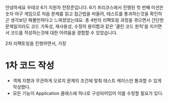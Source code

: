 안녕하세요 우테코 6기 지원자 전창준입니다.
6기 프리코스에서 진행된 첫 번째 미션은 숫자 야구 게임으로 처음 문제를 읽고 접근법을 떠올려, 테스트를 통과하는것을 확인하곤 생각보단 해볼만하다고 느껴졌었는데요.
총 4번의 리팩토링 과정을 겪으면서 간단한 문제일지라도 코드 가독성, 재사용성, 수정의 용이함과 같은 '클린 코드 원칙'을 지키면서 코드를 작성하는것에 대한 어려움을 경험할 수 있었습니다.

2차 리팩토링을 진행하면서, 가장 
# 1차 코드 작성
- 객체 지향과 무관하게 오로지 문제의 조건에 맞춰 테스트 케이스만 통과할 수 있게 작성했다.
- 모든 기능이 Application 클래스에 하나로 구성되어있어 이를 수정할 필요가 있다.
